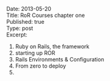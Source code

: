 Date: 2013-05-20  
Title:   RoR Courses chapter one </br>
Published: true  
Type: post  
Excerpt:   

1. Ruby on Rails, the framework
2. starting up ROR
3. Rails Environments & Configuration
4. From zero to deploy
5. 

